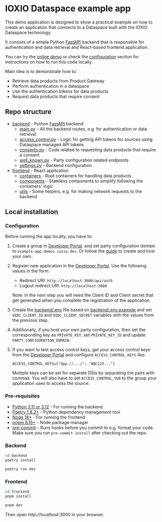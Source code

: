 # IOXIO Dataspace example app

This demo application is designed to show a practical example on how to create an
application that connects to a Dataspace built with the IOXIO Dataspace technology.

It consists of a simple Python [FastAPI](https://fastapi.tiangolo.com) backend that is
responsible for authentication and data retrieval and React-based frontend application.

You can try the [online demo](https://example-app.demos.ioxio.dev) or check the
[configuration](#configuration) section for instructions on how to run this code
locally.

Main idea is to demonstrate how to:

- Retrieve data products from Product Gateway
- Perform authentication in a dataspace
- Use the authentication tokens for data products
- Request data products that require consent

## Repo structure

- [backend](./backend/) - Python [FastAPI](https://fastapi.tiangolo.com/) backend
  - [main.py](./backend/app/main.py) - All the backend routes, e.g. for authentication
    or data retrieval
  - [access_control.py](./backend/app/consents.py) - Logic for getting API tokens for
    sources using Dataspace managed API tokens
  - [consents.py](./backend/app/consents.py) - Code related to requesting data products
    that require a consent
  - [well_known.py](./backend/app/well_known.py) - Party configuration related endpoints
  - [settings.py](./backend/app/settings.py) - Backend configuration
- [frontend](./frontend) - React application
  - [containers](./frontend/src/containers) - Root containers for handling data products
  - [components](./frontend/src/components) - Stateless components to simplify following
    the containers' logic
  - [utils](./frontend/src/utils) - Some helpers, e.g. for making network requests to
    the backend

## Local installation

### Configuration

Before running the app locally, you have to:

1. Create a group in [Developer Portal](https://developer.sandbox.ioxio-dataspace.com/).
   and set party configuration domain to `example-app.demos.ioxio.dev`. Or follow the
   [guide](https://ioxio.com/guides/how-to-create-a-group#creating-and-hosting-party-configuration)
   to create and host your own.
2. Register new application in the
   [Developer Portal](https://developer.sandbox.ioxio-dataspace.com/). Use the following
   values in the form:

   - Redirect URI: `http://localhost:3000/api/auth`
   - Logout redirect URI: `http://localhost:3000`

   Note: In the next step you will need the Client ID and Client secret that get
   generated when you complete the registration of the application.

3. Create the [backend/.env](backend/.env) file based on
   [backend/.env.example](backend/.env.example) and set `OIDC_CLIENT_ID` and
   `OIDC_CLIENT_SECRET` variables with the values from the previous step.
4. Additionally, if you host your own party configuration, then set the corresponding
   key as `PRIVATE_KEY`, set `PRIVATE_KEY_ID` and update `PARTY_CONFIGURATION_DOMAIN`.
5. If you want to test access control keys, get your access control keys from the
   [Developer Portal](https://developer.sandbox.ioxio-dataspace.com/) and configure
   `ACCESS_CONTROL_KEYS` like:
   ```
   ACCESS_CONTROL_KEYS={"dpp://.../": "ABC123..."}
   ```
   Multiple keys can be set for separate DSIs by separating the pairs with commas. You
   will also have to set `ACCESS_CONTROL_SUB` to the group your application uses to
   access the source.

### Pre-requisites

- [Python 3.11 or 3.12](https://www.python.org/) - For running the backend
- [Poetry 1.8.2+](https://python-poetry.org/) - Python dependency management tool
- [Node 18+](https://nodejs.org/en/) - For running the frontend
- [pnpm 8.15+](https://pnpm.io/) - Node package manager
- [pre-commit](https://pre-commit.com/) - Runs hooks before you commit to e.g. format
  your code. Make sure you run `pre-commit install` after checking out the repo.

### Backend

```bash
cd backend
poetry install

poetry run dev
```

### Frontend

```bash
cd frontend
pnpm install

pnpm dev
```

Then open http://localhost:3000 in your browser.
